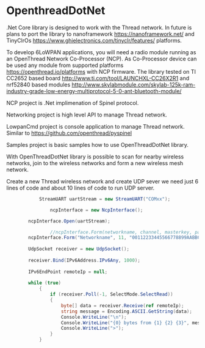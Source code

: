 # OpenthreadDotNet
.Net Core library is designed to work with the Thread network. In future is plans to port the library to nanoframework https://nanoframework.net/ and TinyClrOs https://www.ghielectronics.com/tinyclr/features/ platforms.

To develop 6LoWPAN applications, you will need a radio module running as an OpenThread Network Co-Processor (NCP). 
As Co-Processor device can be used any module from supported platforms https://openthread.io/platforms with NCP firmware. The library tested on TI CC2652 based board http://www.ti.com/tool/LAUNCHXL-CC26X2R1 and nrf52840 based modules http://www.skylabmodule.com/skylab-125k-ram-industry-grade-low-energy-multiprotocol-5-0-ant-bluetooth-module/

NCP project is .Net implimenation of Spinel protocol.

Networking project is high level API to manage Thread network.

LowpanCmd project is console application to manage Thread network. Similar to https://github.com/openthread/pyspinel

Samples project is basic samples how to use OpenThreadDotNet library.
	
With OpenThreadDotNet library is possible to scan for nearby wireless networks, join to the wireless networks and form a new wireless mesh network.

Create a new Thread wireless network and create UDP sever we need just 6 lines of code and about 10 lines of code to run UDP server.
```csharp
           	StreamUART uartStream = new StreamUART("COMxx");

            	ncpInterface = new NcpInterface();     

		ncpInterface.Open(uartStream);	

            	//ncpInterface.Form(networkname, channel, masterkey, panid);
		ncpInterface.Form("Networkname", 11, "00112233445566778899AABBCCDDEEFF", 1234);
           
		UdpSocket receiver = new UdpSocket();
            
		receiver.Bind(IPv6Address.IPv6Any, 1000);
            
		IPv6EndPoint remoteIp = null;	
			
		while (true)
			{
                if (receiver.Poll(-1, SelectMode.SelectRead))
                {
                    byte[] data = receiver.Receive(ref remoteIp);
                    string message = Encoding.ASCII.GetString(data);
                    Console.WriteLine("\n");
                    Console.WriteLine("{0} bytes from {1} {2} {3}", message.Length, remoteIp.Address, remoteIp.Port, message);
                    Console.WriteLine(">");
                }
            }		
```

